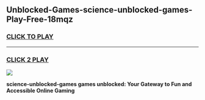 
## Unblocked-Games-science-unblocked-games-Play-Free-18mqz
<h3>
<a href="https://premium76.site?title=science-unblocked-games&ref=20A">CLICK TO PLAY</a></h3>
<hr>

<h3>
<a href="https://premium76.site?title=science-unblocked-games&ref=20A">CLICK 2 PLAY</a>
  
</h3>

<a href="https://premium76.site?title=science-unblocked-games&ref=20A"><img src="https://clearcache.store/games.png"></a>


**science-unblocked-games games unblocked: Your Gateway to Fun and Accessible Online Gaming**
